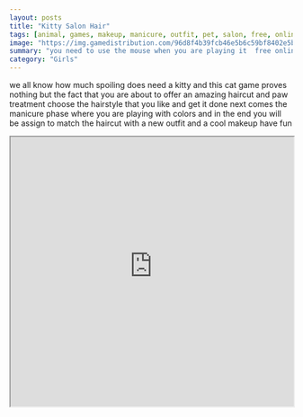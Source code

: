 ```yaml
---
layout: posts
title: "Kitty Salon Hair"
tags: [animal, games, makeup, manicure, outfit, pet, salon, free, online, games, oyna, game, free, games, play, play, games]
image: "https://img.gamedistribution.com/96d8f4b39fcb46e5b6c59bf8402e5b75.jpg"
summary: "you need to use the mouse when you are playing it  free online games oyna game free games play play games"
category: "Girls"
---
```


we all know how much spoiling does need a kitty and this cat game proves nothing but the fact that you are about to offer an amazing haircut and paw treatment choose the hairstyle that you like and get it done next comes the manicure phase where you are playing with colors and in the end you will be assign to match the haircut with a new outfit and a cool makeup have fun

<iframe width="100%" height="480px;" src="https://flash.gamedistribution.com?game=96d8f4b39fcb46e5b6c59bf8402e5b75"></iframe>